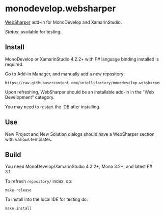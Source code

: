 # monodevelop.websharper

[WebSharper][ws] add-in for MonoDevelop and XamarinStudio.

*Status*: available for testing.

## Install

MonoDevelop or XamarinStudio 4.2.2+ with F# language binding installed is required.

Go to Add-in Manager, and manually add a new repository:

    https://raw.githubusercontent.com/intellifactory/monodevelop.websharper/master/repository/
    
Upon refreshing, WebSharper should be an installable add-in in the "Web Development" category.

You may need to restart the IDE after installing.

## Use

New Project and New Solution dialogs should have a WebSharper section with various templates.

## Build

You need MonoDevelop/XamarinStudio 4.2.2+, Mono 3.2+, and latest F# 3.1. 

To refresh `repository/` index, do:

    make release
    
To install into the local IDE for testing do:

    make install

[ws]: http://websharper.com
